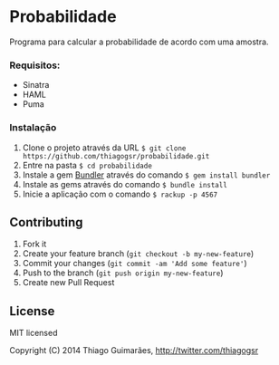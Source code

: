 Probabilidade
=============

Programa para calcular a probabilidade de acordo com uma amostra.

### Requisitos:
- Sinatra
- HAML
- Puma

### Instalação
1. Clone o projeto através da URL `$ git clone https://github.com/thiagogsr/probabilidade.git`
1. Entre na pasta `$ cd probabilidade`
1. Instale a gem [Bundler](http://bundler.io) através do comando `$ gem install bundler`
1. Instale as gems através do comando `$ bundle install`
1. Inicie a aplicação com o comando `$ rackup -p 4567`

## Contributing

1. Fork it
2. Create your feature branch (`git checkout -b my-new-feature`)
3. Commit your changes (`git commit -am 'Add some feature'`)
4. Push to the branch (`git push origin my-new-feature`)
5. Create new Pull Request

## License
MIT licensed

Copyright (C) 2014 Thiago Guimarães, <http://twitter.com/thiagogsr>